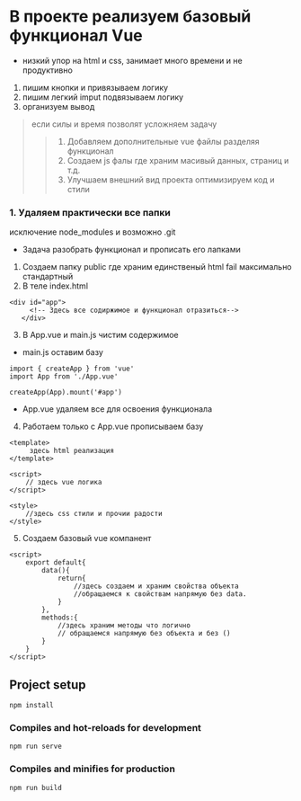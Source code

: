 # В проекте реализуем базовый функционал Vue
* низкий упор на html  и css, занимает много времени и не продуктивно
1. пишим кнопки и привязываем логику
2. пишим легкий imput подвязываем логику
3. организуем вывод

> если силы и время позволят усложняем задачу
>> 1. Добавляем дополнительные vue  файлы разделяя функционал
>> 2. Создаем js фалы где храним масивый данных, страниц и т.д.
>> 3. Улучшаем внешний вид проекта оптимизируем код и стили

### 1. Удаляем практически все папки 
исключение node_modules и возможно .git
* Задача разобрать функционал и прописать его лапками
1. Создаем папку public  где храним единственый html fail максимально стандартный
2. В теле index.html
 ```
 <div id="app">
      <!-- Здесь все содиржимое и функционал отразиться-->
    </div>
 ```
3. В App.vue и main.js чистим содержимое
* main.js оставим базу
```
import { createApp } from 'vue'
import App from './App.vue'

createApp(App).mount('#app')
```
* App.vue удаляем все для освоения функционала
4. Работаем только с App.vue прописываем базу
```
<template>
     здесь html реализация
</template>

<script>
    // здесь vue логика
</script>

<style>
    //здесь css стили и прочии радости
</style>
```
5. Создаем базовый vue компанент
```
<script>
    export default{
        data(){
            return{
                //здесь создаем и храним свойства объекта
                //обращаемся к свойствам напрямую без data. 
            }
        },
        methods:{
            //здесь храним методы что логично
            // обращаемся напрямую без объекта и без ()
        }   
    }
</script>
```





## Project setup
```
npm install
```

### Compiles and hot-reloads for development
```
npm run serve
```

### Compiles and minifies for production
```
npm run build
```